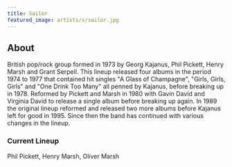 ```yaml
---
title: Sailor
featured_image: artists/s/sailor.jpg
---
```

## About

British pop/rock group formed in 1973 by Georg Kajanus, Phil Pickett, Henry Marsh and Grant Serpell. This lineup released four albums in the period 1974 to 1977 that contained hit singles "A Glass of Champagne", "Girls, Girls, Girls" and "One Drink Too Many" all penned by Kajanus, before breaking up in 1978. Reformed by Pickett and Marsh in 1980 with Gavin David and Virginia David to release a single album before breaking up again. In 1989 the original lineup reformed and released two more albums before Kajanus left for good in 1995. Since then the band has continued with various changes in the lineup.

### Current Lineup

Phil Pickett, Henry Marsh, Oliver Marsh

